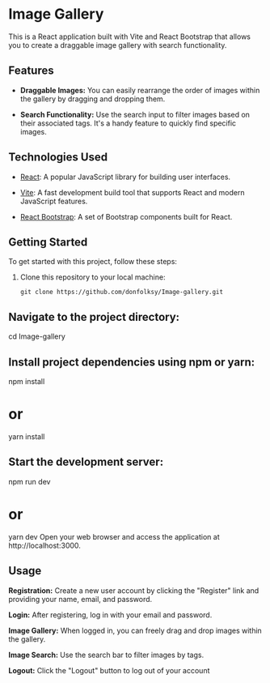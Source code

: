 # Image Gallery

This is a React application built with Vite and React Bootstrap that allows you to create a draggable image gallery with search functionality.

## Features

- **Draggable Images:** You can easily rearrange the order of images within the gallery by dragging and dropping them.

- **Search Functionality:** Use the search input to filter images based on their associated tags. It's a handy feature to quickly find specific images.

## Technologies Used

- [React](https://reactjs.org/): A popular JavaScript library for building user interfaces.

- [Vite](https://vitejs.dev/): A fast development build tool that supports React and modern JavaScript features.

- [React Bootstrap](https://react-bootstrap.github.io/): A set of Bootstrap components built for React.

## Getting Started

To get started with this project, follow these steps:

1. Clone this repository to your local machine:

   ```shell
   git clone https://github.com/donfolksy/Image-gallery.git

## Navigate to the project directory:
cd Image-gallery
## Install project dependencies using npm or yarn:
npm install
# or
yarn install
##  Start the development server:
npm run dev
# or
yarn dev
Open your web browser and access the application at http://localhost:3000.

## Usage
**Registration:** Create a new user account by clicking the "Register" link and providing your name, email, and password.

**Login:** After registering, log in with your email and password.

**Image Gallery:**  When logged in, you can freely drag and drop images within the gallery.

**Image Search:** Use the search bar to filter images by tags.

**Logout:** Click the "Logout" button to log out of your account

